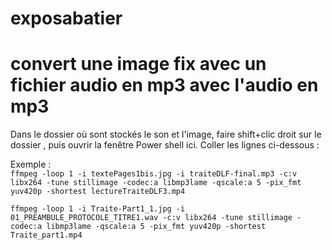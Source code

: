 # exposabatier


# convert une image fix avec un fichier audio en mp3 avec l'audio en mp3
Dans le dossier où sont stockés le son et l'image, faire shift+clic droit sur le dossier , puis ouvrir la fenêtre Power shell ici. Coller les lignes ci-dessous :

Exemple :  
`ffmpeg -loop 1 -i textePages1bis.jpg -i traiteDLF-final.mp3 -c:v libx264 -tune stillimage -codec:a libmp3lame -qscale:a 5 -pix_fmt yuv420p -shortest lectureTraiteDLF3.mp4`

`ffmpeg -loop 1 -i Traite-Part1_1.jpg -i 01_PREAMBULE_PROTOCOLE_TITRE1.wav -c:v libx264 -tune stillimage -codec:a libmp3lame -qscale:a 5 -pix_fmt yuv420p -shortest Traite_part1.mp4`